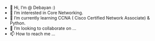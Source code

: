 - 👋 Hi, I’m @ Debayan :)
- 👀 I’m interested in Core Networking.
- 🌱 I’m currently learning CCNA ( Cisco Certified Network Associate) & Python.
- 💞️ I’m looking to collaborate on ...
- 📫 How to reach me ... 

<!---
jdb9971/jdb9971 is a ✨ special ✨ repository because its `README.md` (this file) appears on your GitHub profile.
You can click the Preview link to take a look at your changes.
--->
